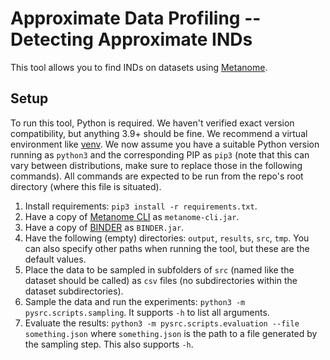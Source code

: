 # Approximate Data Profiling -- Detecting Approximate INDs

This tool allows you to find INDs on datasets using [Metanome](https://metanome.de).

## Setup

To run this tool, Python is required. We haven't verified exact version compatibility, but anything 3.9+ should be fine.
We recommend a virtual environment like [venv](https://docs.python.org/3/library/venv.html).
We now assume you have a suitable Python version running as `python3` and the corresponding PIP as `pip3` (note that this can vary between distributions, make sure to replace those in the following commands).
All commands are expected to be run from the repo's root directory (where this file is situated).

1. Install requirements: `pip3 install -r requirements.txt`.
2. Have a copy of [Metanome CLI](https://github.com/HPI-Information-Systems/Metanome/tree/metanome_cli/metanome-cli) as `metanome-cli.jar`.
3. Have a copy of [BINDER](https://github.com/HPI-Information-Systems/metanome-algorithms/tree/master/BINDER) as `BINDER.jar`.
4. Have the following (empty) directories: `output`, `results`, `src`, `tmp`. You can also specify other paths when running the tool, but these are the default values.
5. Place the data to be sampled in subfolders of `src` (named like the dataset should be called) as `csv` files (no subdirectories within the dataset subdirectories).
6. Sample the data and run the experiments: `python3 -m pysrc.scripts.sampling`. It supports `-h` to list all arguments.
7. Evaluate the results: `python3 -m pysrc.scripts.evaluation --file something.json` where `something.json` is the path to a file generated by the sampling step. This also supports `-h`.
